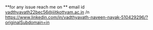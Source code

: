 **for any issue reach me on **
email id vadthyavath22bec56@iiitkottyam.ac.in /n
https://www.linkedin.com/in/vadthyavath-naveen-nayak-510429296/?originalSubdomain=in
